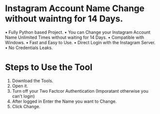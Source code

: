 # Instagram Account Name Change without waintng for 14 Days.
• Fully Python based Project.
• You can Change your Instagram Account Name Unlimited Times without waiting for 14 Days.
• Compatible with Windows.
• Fast and Easy to Use.
• Direct Login with the Instagram Server.
• No Credentials Leaks.

# Steps to Use the Tool
1. Download the Tools.
2. Open it.
3. Turn off your Two Factcor Authentication (Imporatant otherwise you can't login)
4. After logged in Enter the Name you want to Change.
5. Click Change.
